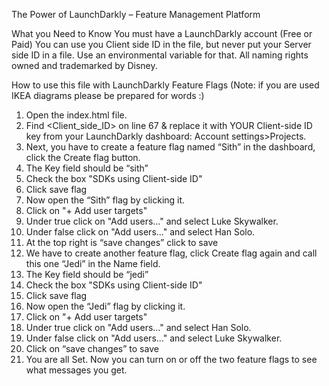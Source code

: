 The Power of LaunchDarkly – Feature Management Platform

What you Need to Know
You must have a LaunchDarkly account (Free or Paid)
You can use you Client side ID in the file, but never put your Server side ID in a file. Use an environmental variable for that.
All naming rights owned and trademarked by Disney.

How to use this file with LaunchDarkly Feature Flags 
(Note: if you are used IKEA diagrams please be prepared for words :)

1.	Open the index.html file.  
2.	Find <Client_side_ID> on line 67 & replace it with YOUR Client-side ID key from your LaunchDarkly dashboard: Account settings>Projects.
3.	Next, you have to create a feature flag named “Sith” in the dashboard, click the Create flag button.
4.	The Key field should be “sith”
5.	Check the box "SDKs using Client-side ID"
6.	Click save flag
7.	Now open the “Sith” flag by clicking it.
8.	Click on "+ Add user targets"
9.	Under true click on "Add users..." and select Luke Skywalker.
10.	Under false click on "Add users..." and select Han Solo.
11.	At the top right is “save changes” click to save
12.	We have to create another feature flag, click Create flag again and call this one “Jedi” in the Name field.
13.	The Key field should be “jedi”
14.	Check the box "SDKs using Client-side ID"
15.	Click save flag
16.	Now open the “Jedi” flag by clicking it. 
17.	Click on "+ Add user targets"
18.	Under true click on "Add users..." and select Han Solo.
19.	Under false click on "Add users..." and select Luke Skywalker.
20.	Click on “save changes” to save
21.	You are all Set. Now you can turn on or off the two feature flags to see what messages you get.

